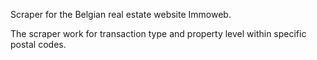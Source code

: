 Scraper for the Belgian real estate website Immoweb. 

The scraper work for transaction type and property level within specific postal codes. 
